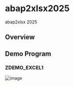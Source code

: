 # abap2xlsx2025
abap2xlsx 2025


## Overview


## Demo Program

### ZDEMO_EXCEL1

![image](https://github.com/user-attachments/assets/77dcd3ca-363e-42d4-9d16-613a93cc21fb)

